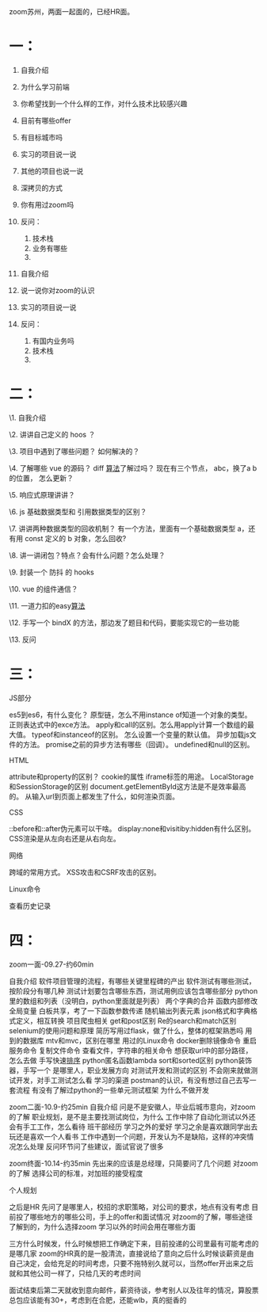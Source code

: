 zoom苏州，两面一起面的，已经HR面。

# 一： 

1. 自我介绍 
2. 为什么学习前端 
3. 你希望找到一个什么样的工作，对什么技术比较感兴趣 
4. 目前有哪些offer 
5. 有目标城市吗 
6. 实习的项目说一说 
7. 其他的项目也说一说 
8. 深拷贝的方式 
9. 你有用过zoom吗 
10. 反问：   
    1. 技术栈 
    2. 业务有哪些 
    3. 

1. 自我介绍 
2. 说一说你对zoom的认识 
3. 实习的项目说一说 
4. 反问：   
   1. 有国内业务吗 
   2. 技术栈
   3. 

#  二：  

 \1. 自我介绍

 \2. 讲讲自己定义的 hoos ？

 \3. 项目中遇到了哪些问题？ 如何解决的？

 \4. 了解哪些 vue 的源码？ diff [算法]()了解过吗？ 现在有三个节点， abc，换了a b 的位置， 怎么更新？

 \5. 响应式原理讲讲？

 \6. js 基础数据类型和 引用数据类型的区别？

 \7. 讲讲两种数据类型的回收机制？ 有一个方法，里面有一个基础数据类型 a，还有用 const 定义的 b 对象，怎么回收?

 \8. 讲一讲闭包？特点？会有什么问题？怎么处理？

 \9. 封装一个 防抖 的 hooks

 \10. vue 的组件通信？

 \11. 一道力扣的easy[算法]()

 \12. 手写一个 bindX 的方法，那边发了题目和代码，要能实现它的一些功能

 \13. 反问

# 三：

JS部分

es5到es6，有什么变化？
原型链，怎么不用instance of知道一个对象的类型。
正则表达式中的exce方法。
apply和call的区别。怎么用apply计算一个数组的最大值。
typeof和instanceof的区别。
怎么设置一个变量的默认值。
异步加载js文件的方法。
promise之前的异步方法有哪些（回调）。
undefined和null的区别。

HTML

attribute和property的区别？
cookie的属性
iframe标签的用途。
LocalStorage和SessionStorage的区别
document.getElementById这方法是不是效率最高的。
从输入url到页面上都发生了什么，如何渲染页面。

CSS

::before和::after伪元素可以干啥。
display:none和visitiby:hidden有什么区别。
CSS渲染是从左向右还是从右向左。

网络

跨域的常用方式。
XSS攻击和CSRF攻击的区别。

Linux命令

查看历史记录

# 四：

zoom一面-09.27-约60min 

 自我介绍 
 软件项目管理的流程，有哪些关键里程碑的产出 
 软件测试有哪些测试，按阶段分有哪几种 
 测试计划要包含哪些东西，测试用例应该包含哪些部分 
 python里的数组和列表（没明白，python里面就是列表） 
 两个字典的合并 
 函数内部修改全局变量 
 白板共享，考了一下函数参数传递 
 随机输出列表元素 
 json格式和字典格式定义，相互转换 
 项目爬虫相关 
 get和post区别 
 Re的search和match区别 
 selenium的使用问题和原理 
 简历写用过flask，做了什么，整体的框架熟悉吗 
 用到的数据库 
 mtv和mvc，区别在哪里 
 用过的Linux命令 
 docker删除镜像命令 
 重启服务命令 
 复制文件命令 
 查看文件，字符串的相关命令 
 想获取url中的部分路径，怎么去做 
 手写快速[排序]()
 python匿名函数lambda 
 sort和sorted区别 
 python装饰器，手写一个 
 是哪里人，职业发展方向 
 对测试开发和测试的区别 
 不会刚来就做测试开发，对手工测试怎么看 
 学习的渠道 
 postman的认识，有没有想过自己去写一套流程 
 有没有了解过python的一些单元测试框架 
 为什么不做开发 

 zoom二面-10.9-约25min 
 自我介绍 
 问是不是安徽人，毕业后城市意向，对zoom的了解 
 职业规划，是不是主要找测试岗位，为什么 
 工作中除了自动化测试以外还会有手工工作，怎么看待 
 班干部经历 
 学习之外的爱好 
 学习之余是喜欢跟同学出去玩还是喜欢一个人看书 
 工作中遇到一个问题，开发认为不是缺陷，这样的冲突情况怎么处理 
 反问环节问了些建议，面试官说了很多 

 zoom终面-10.14-约35min 
 先出来的应该是总经理，只简要问了几个问题 
 对zoom的了解 
 选择公司的标准，对加班的接受程度 

  个人规划 



  之后是HR 
 先问了是哪里人，校招的求职策略，对公司的要求，地点有没有考虑 
 目前投了哪些地方的哪些公司，手上的offer和面试情况 
 对zoom的了解，哪些途径了解到的，为什么选择zoom 
 学习以外的时间会用在哪些方面 

  三方什么时候发，什么时候想把工作确定下来，目前投递的公司里最有可能考虑的是哪几家 
 zoom的HR真的是一股清流，直接说给了意向之后什么时候谈薪资是由自己决定，会给充足的时间考虑，只要不拖特别久就可以，当然offer开出来之后就和其他公司一样了，只给几天的考虑时间 

  面试结束后第二天就收到意向邮件，薪资待谈，参考别人以及往年的情况，算股票总包应该能有30+，考虑到在合肥，还能wlb，真的挺香的